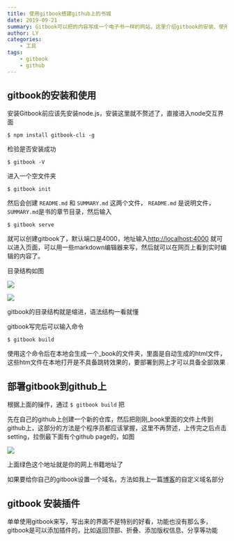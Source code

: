 ```yaml
---
title: 使用gitbook搭建github上的书城
date: 2019-09-21
summary: Gitbook可以把的内容写成一个电子书一样的网站，这里介绍gitbook的安装、使用和如何部署到Github上
author: LY
categories:
    - 工具
tags:
    - gitbook
    - github
---
```




## gitbook的安装和使用

安装Gitbook前应该先安装node.js，安装这里就不赘述了，直接进入node交互界面

```
$ npm install gitbook-cli -g
```


检验是否安装成功

```
$ gitbook -V
```


进入一个空文件夹

```
$ gitbook init
```


然后会创建 `README.md` 和 `SUMMARY.md` 这两个文件， `README.md` 是说明文件， `SUMMARY.md`是书的章节目录，然后输入

```
$ gitbook serve
```

就可以创建gitbook了，默认端口是4000，地址输入[http://localhost:4000](http://localhost:4000) 就可以进入页面，可以用一些markdown编辑器来写，然后就可以在网页上看到实时编辑的内容了。

目录结构如图

![](https://img-blog.csdnimg.cn/20190720225822792.png?x-oss-process=image/watermark,type_ZmFuZ3poZW5naGVpdGk,shadow_10,text_aHR0cHM6Ly9ibG9nLmNzZG4ubmV0L3dlaXhpbl8zOTM3NzI3Mw==,size_16,color_FFFFFF,t_70)

![](https://img-blog.csdnimg.cn/20190720225836562.png?x-oss-process=image/watermark,type_ZmFuZ3poZW5naGVpdGk,shadow_10,text_aHR0cHM6Ly9ibG9nLmNzZG4ubmV0L3dlaXhpbl8zOTM3NzI3Mw==,size_16,color_FFFFFF,t_70)



gitbook的目录结构就是缩进，语法结构一看就懂



gitbook写完后可以输入命令

```
$ gitbook build
```


使用这个命令后在本地会生成一个_book的文件夹，里面是自动生成的html文件，这些htm文件在本地打开是不具备跳转效果的，要部署到网上才可以具备全部效果



## 部署gitbook到github上
根据上面的操作，通过 `$ gitbook build` 把

先在自己的github上创建一个新的仓库，然后把刚刚_book里面的文件上传到github上，这部分的方法是个程序员都应该掌握，这里不再赘述，上传完之后点击setting，拉倒最下面有个github page的，如图

![](https://img-blog.csdnimg.cn/20190720230934856.png?x-oss-process=image/watermark,type_ZmFuZ3poZW5naGVpdGk,shadow_10,text_aHR0cHM6Ly9ibG9nLmNzZG4ubmV0L3dlaXhpbl8zOTM3NzI3Mw==,size_16,color_FFFFFF,t_70)

上面绿色这个地址就是你的网上书籍地址了



如果要给你自己的gitbook设置一个域名，方法如我上一篇[博客](https://www.ly-blog.top/2019/09/05/hello-world/)的自定义域名部分



## gitbook 安装插件

单单使用gitbook来写，写出来的界面不是特别的好看，功能也没有那么多，gitbook是可以添加插件的，比如返回顶部、折叠、添加版权信息、分享等功能